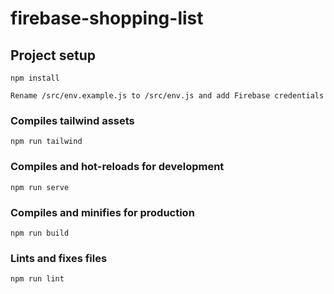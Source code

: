 # firebase-shopping-list

## Project setup
```
npm install
```

```
Rename /src/env.example.js to /src/env.js and add Firebase credentials
```

### Compiles tailwind assets
```
npm run tailwind
```

### Compiles and hot-reloads for development
```
npm run serve
```

### Compiles and minifies for production
```
npm run build
```

### Lints and fixes files
```
npm run lint
```
